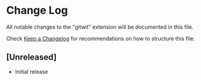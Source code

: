 # Change Log

All notable changes to the "gitwit" extension will be documented in this file.

Check [Keep a Changelog](http://keepachangelog.com/) for recommendations on how to structure this file.

## [Unreleased]

- Initial release